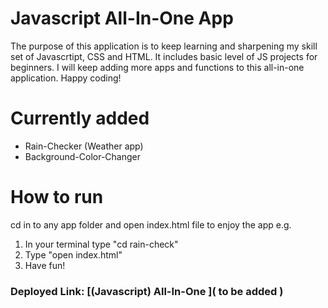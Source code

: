 # Javascript All-In-One App

The purpose of this application is to keep learning and sharpening my skill set of Javascrtipt, CSS and HTML. It includes basic level of JS projects for beginners. I will keep adding more apps and functions to this all-in-one application. Happy coding!

# Currently added 
* Rain-Checker (Weather app)
* Background-Color-Changer

# How to run 
cd in to any app folder and open index.html file to enjoy the app
e.g. 
  1. In your terminal type "cd rain-check"
  2. Type "open index.html"
  3. Have fun!
    

### Deployed Link: [(Javascript) All-In-One ]( to be added )